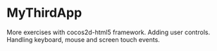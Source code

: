 MyThirdApp
==========

More exercises with cocos2d-html5 framework. Adding user controls. Handling keyboard, mouse and screen touch events.